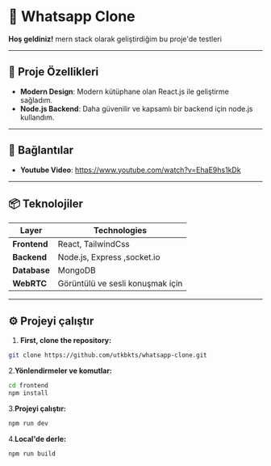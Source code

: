 
# 🎉 Whatsapp Clone

**Hoş geldiniz!** mern stack olarak geliştirdiğim bu proje'de testleri

---


## 🚀 Proje Özellikleri

- **Modern Design**: Modern kütüphane olan React.js ile geliştirme sağladım.
- **Node.js Backend**: Daha güvenilir ve kapsamlı bir backend için node.js kullandım.

---

## 🔗 Bağlantılar

- **Youtube Video**: https://www.youtube.com/watch?v=EhaE9hs1kDk
---
## 📦 Teknolojiler

| Layer      | Technologies                       |
|-------------|-----------------------------      |
| **Frontend**| React, TailwindCss                |
| **Backend** | Node.js, Express ,socket.io       |
| **Database**| MongoDB                           |
| **WebRTC**| Görüntülü ve sesli konuşmak için    |

---

## ⚙️ Projeyi çalıştır
1. **First, clone the repository:**
```bash
git clone https://github.com/utkbkts/whatsapp-clone.git
```
2.**Yönlendirmeler ve komutlar:**
 ```bash
cd frontend
npm install
```
3.**Projeyi çalıştır:**
 ```bash
npm run dev
```
4.**Local'de derle:**
```bash
npm run build
```

